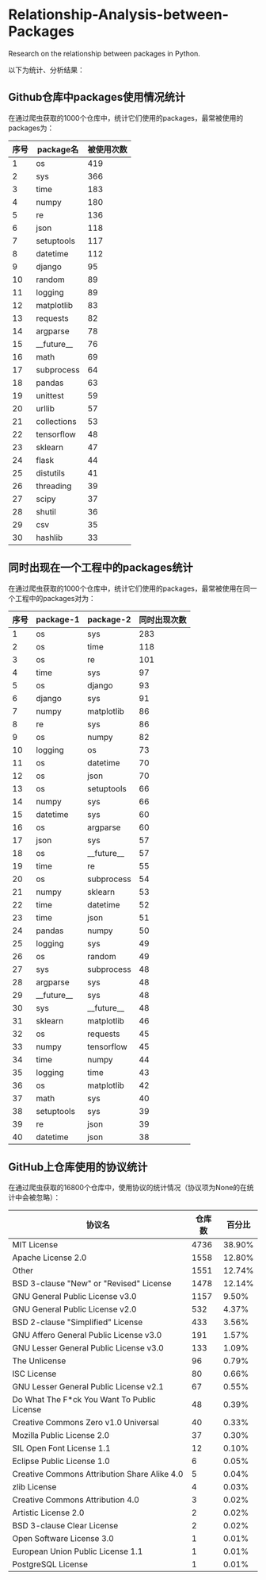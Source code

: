 # Relationship-Analysis-between-Packages
Research on the relationship between packages in Python.


以下为统计、分析结果：

## Github仓库中packages使用情况统计
在通过爬虫获取的1000个仓库中，统计它们使用的packages，最常被使用的packages为：
<table>
    <thead> 
        <thead>
        <tr>
			<th>序号</th>
            <th>package名</th>
            <th>被使用次数</th>
        </tr>
    </thead>
<tbody>

<tr>
<td> 1 </td>
<td> os </td>
<td> 419 </td>
</tr>
<tr>
<td> 2 </td>
<td> sys </td>
<td> 366 </td>
</tr>
<tr>
<td> 3 </td>
<td> time </td>
<td> 183 </td>
</tr>
<tr>
<td> 4 </td>
<td> numpy </td>
<td> 180 </td>
</tr>
<tr>
<td> 5 </td>
<td> re </td>
<td> 136 </td>
</tr>
<tr>
<td> 6 </td>
<td> json </td>
<td> 118 </td>
</tr>
<tr>
<td> 7 </td>
<td> setuptools </td>
<td> 117 </td>
</tr>
<tr>
<td> 8 </td>
<td> datetime </td>
<td> 112 </td>
</tr>
<tr>
<td> 9 </td>
<td> django </td>
<td> 95 </td>
</tr>
<tr>
<td> 10 </td>
<td> random </td>
<td> 89 </td>
</tr>
<tr>
<td> 11 </td>
<td> logging </td>
<td> 89 </td>
</tr>
<tr>
<td> 12 </td>
<td> matplotlib </td>
<td> 83 </td>
</tr>
<tr>
<td> 13 </td>
<td> requests </td>
<td> 82 </td>
</tr>
<tr>
<td> 14 </td>
<td> argparse </td>
<td> 78 </td>
</tr>
<tr>
<td> 15 </td>
<td> __future__ </td>
<td> 76 </td>
</tr>
<tr>
<td> 16 </td>
<td> math </td>
<td> 69 </td>
</tr>
<tr>
<td> 17 </td>
<td> subprocess </td>
<td> 64 </td>
</tr>
<tr>
<td> 18 </td>
<td> pandas </td>
<td> 63 </td>
</tr>
<tr>
<td> 19 </td>
<td> unittest </td>
<td> 59 </td>
</tr>
<tr>
<td> 20 </td>
<td> urllib </td>
<td> 57 </td>
</tr>
<tr>
<td> 21 </td>
<td> collections </td>
<td> 53 </td>
</tr>
<tr>
<td> 22 </td>
<td> tensorflow </td>
<td> 48 </td>
</tr>
<tr>
<td> 23 </td>
<td> sklearn </td>
<td> 47 </td>
</tr>
<tr>
<td> 24 </td>
<td> flask </td>
<td> 44 </td>
</tr>
<tr>
<td> 25 </td>
<td> distutils </td>
<td> 41 </td>
</tr>
<tr>
<td> 26 </td>
<td> threading </td>
<td> 39 </td>
</tr>
<tr>
<td> 27 </td>
<td> scipy </td>
<td> 37 </td>
</tr>
<tr>
<td> 28 </td>
<td> shutil </td>
<td> 36 </td>
</tr>
<tr>
<td> 29 </td>
<td> csv </td>
<td> 35 </td>
</tr>
<tr>
<td> 30 </td>
<td> hashlib </td>
<td> 33 </td>
</tr>

</tbody>
</table>

## 同时出现在一个工程中的packages统计
在通过爬虫获取的1000个仓库中，统计它们使用的packages，最常被使用在同一个工程中的packages对为：

<table>
    <thead> 
        <thead>
        <tr>
			<th>序号</th>
            <th>package-1</th>
            <th>package-2</th>
            <th>同时出现次数</th>
        </tr>
    </thead>
<tbody>
<tr>
<td> 1 </td>
<td> os </td>
<td> sys </td>
<td> 283 </td>
</tr>
<tr>
<td> 2 </td>
<td> os </td>
<td> time </td>
<td> 118 </td>
</tr>
<tr>
<td> 3 </td>
<td> os </td>
<td> re </td>
<td> 101 </td>
</tr>
<tr>
<td> 4 </td>
<td> time </td>
<td> sys </td>
<td> 97 </td>
</tr>
<tr>
<td> 5 </td>
<td> os </td>
<td> django </td>
<td> 93 </td>
</tr>
<tr>
<td> 6 </td>
<td> django </td>
<td> sys </td>
<td> 91 </td>
</tr>
<tr>
<td> 7 </td>
<td> numpy </td>
<td> matplotlib </td>
<td> 86 </td>
</tr>
<tr>
<td> 8 </td>
<td> re </td>
<td> sys </td>
<td> 86 </td>
</tr>
<tr>
<td> 9 </td>
<td> os </td>
<td> numpy </td>
<td> 82 </td>
</tr>
<tr>
<td> 10 </td>
<td> logging </td>
<td> os </td>
<td> 73 </td>
</tr>
<tr>
<td> 11 </td>
<td> os </td>
<td> datetime </td>
<td> 70 </td>
</tr>
<tr>
<td> 12 </td>
<td> os </td>
<td> json </td>
<td> 70 </td>
</tr>
<tr>
<td> 13 </td>
<td> os </td>
<td> setuptools </td>
<td> 66 </td>
</tr>
<tr>
<td> 14 </td>
<td> numpy </td>
<td> sys </td>
<td> 66 </td>
</tr>
<tr>
<td> 15 </td>
<td> datetime </td>
<td> sys </td>
<td> 60 </td>
</tr>
<tr>
<td> 16 </td>
<td> os </td>
<td> argparse </td>
<td> 60 </td>
</tr>
<tr>
<td> 17 </td>
<td> json </td>
<td> sys </td>
<td> 57 </td>
</tr>
<tr>
<td> 18 </td>
<td> os </td>
<td> __future__ </td>
<td> 57 </td>
</tr>
<tr>
<td> 19 </td>
<td> time </td>
<td> re </td>
<td> 55 </td>
</tr>
<tr>
<td> 20 </td>
<td> os </td>
<td> subprocess </td>
<td> 54 </td>
</tr>
<tr>
<td> 21 </td>
<td> numpy </td>
<td> sklearn </td>
<td> 53 </td>
</tr>
<tr>
<td> 22 </td>
<td> time </td>
<td> datetime </td>
<td> 52 </td>
</tr>
<tr>
<td> 23 </td>
<td> time </td>
<td> json </td>
<td> 51 </td>
</tr>
<tr>
<td> 24 </td>
<td> pandas </td>
<td> numpy </td>
<td> 50 </td>
</tr>
<tr>
<td> 25 </td>
<td> logging </td>
<td> sys </td>
<td> 49 </td>
</tr>
<tr>
<td> 26 </td>
<td> os </td>
<td> random </td>
<td> 49 </td>
</tr>
<tr>
<td> 27 </td>
<td> sys </td>
<td> subprocess </td>
<td> 48 </td>
</tr>
<tr>
<td> 28 </td>
<td> argparse </td>
<td> sys </td>
<td> 48 </td>
</tr>
<tr>
<td> 29 </td>
<td> __future__ </td>
<td> sys </td>
<td> 48 </td>
</tr>
<tr>
<td> 30 </td>
<td> sys </td>
<td> __future__ </td>
<td> 48 </td>
</tr>
<tr>
<td> 31 </td>
<td> sklearn </td>
<td> matplotlib </td>
<td> 46 </td>
</tr>
<tr>
<td> 32 </td>
<td> os </td>
<td> requests </td>
<td> 45 </td>
</tr>
<tr>
<td> 33 </td>
<td> numpy </td>
<td> tensorflow </td>
<td> 45 </td>
</tr>
<tr>
<td> 34 </td>
<td> time </td>
<td> numpy </td>
<td> 44 </td>
</tr>
<tr>
<td> 35 </td>
<td> logging </td>
<td> time </td>
<td> 43 </td>
</tr>
<tr>
<td> 36 </td>
<td> os </td>
<td> matplotlib </td>
<td> 42 </td>
</tr>
<tr>
<td> 37 </td>
<td> math </td>
<td> sys </td>
<td> 40 </td>
</tr>
<tr>
<td> 38 </td>
<td> setuptools </td>
<td> sys </td>
<td> 39 </td>
</tr>
<tr>
<td> 39 </td>
<td> re </td>
<td> json </td>
<td> 39 </td>
</tr>
<tr>
<td> 40 </td>
<td> datetime </td>
<td> json </td>
<td> 38 </td>
</tr>
</tbody>
</table>

## GitHub上仓库使用的协议统计

在通过爬虫获取的16800个仓库中，使用协议的统计情况（协议项为None的在统计中会被忽略）：
<table>
    <thead> 
        <thead>
        <tr>
            <th>协议名</th>
            <th>仓库数</th>
            <th>百分比</th>
        </tr>
    </thead>
<tbody>
<tr>
<td> MIT License </td>
<td> 4736 </td>
<td> 38.90% </td>
</tr>
<tr>
<td> Apache License 2.0 </td>
<td> 1558 </td>
<td> 12.80% </td>
</tr>
<tr>
<td> Other </td>
<td> 1551 </td>
<td> 12.74% </td>
</tr>
<tr>
<td> BSD 3-clause "New" or "Revised" License </td>
<td> 1478 </td>
<td> 12.14% </td>
</tr>
<tr>
<td> GNU General Public License v3.0 </td>
<td> 1157 </td>
<td> 9.50% </td>
</tr>
<tr>
<td> GNU General Public License v2.0 </td>
<td> 532 </td>
<td> 4.37% </td>
</tr>
<tr>
<td> BSD 2-clause "Simplified" License </td>
<td> 433 </td>
<td> 3.56% </td>
</tr>
<tr>
<td> GNU Affero General Public License v3.0 </td>
<td> 191 </td>
<td> 1.57% </td>
</tr>
<tr>
<td> GNU Lesser General Public License v3.0 </td>
<td> 133 </td>
<td> 1.09% </td>
</tr>
<tr>
<td> The Unlicense </td>
<td> 96 </td>
<td> 0.79% </td>
</tr>
<tr>
<td> ISC License </td>
<td> 80 </td>
<td> 0.66% </td>
</tr>
<tr>
<td> GNU Lesser General Public License v2.1 </td>
<td> 67 </td>
<td> 0.55% </td>
</tr>
<tr>
<td> Do What The F*ck You Want To Public License </td>
<td> 48 </td>
<td> 0.39% </td>
</tr>
<tr>
<td> Creative Commons Zero v1.0 Universal </td>
<td> 40 </td>
<td> 0.33% </td>
</tr>
<tr>
<td> Mozilla Public License 2.0 </td>
<td> 37 </td>
<td> 0.30% </td>
</tr>
<tr>
<td> SIL Open Font License 1.1 </td>
<td> 12 </td>
<td> 0.10% </td>
</tr>
<tr>
<td> Eclipse Public License 1.0 </td>
<td> 6 </td>
<td> 0.05% </td>
</tr>
<tr>
<td> Creative Commons Attribution Share Alike 4.0 </td>
<td> 5 </td>
<td> 0.04% </td>
</tr>
<tr>
<td> zlib License </td>
<td> 4 </td>
<td> 0.03% </td>
</tr>
<tr>
<td> Creative Commons Attribution 4.0 </td>
<td> 3 </td>
<td> 0.02% </td>
</tr>
<tr>
<td> Artistic License 2.0 </td>
<td> 2 </td>
<td> 0.02% </td>
</tr>
<tr>
<td> BSD 3-clause Clear License </td>
<td> 2 </td>
<td> 0.02% </td>
</tr>
<tr>
<td> Open Software License 3.0 </td>
<td> 1 </td>
<td> 0.01% </td>
</tr>
<tr>
<td> European Union Public License 1.1 </td>
<td> 1 </td>
<td> 0.01% </td>
</tr>
<tr>
<td> PostgreSQL License </td>
<td> 1 </td>
<td> 0.01% </td>
</tr>
</tbody>
</table>